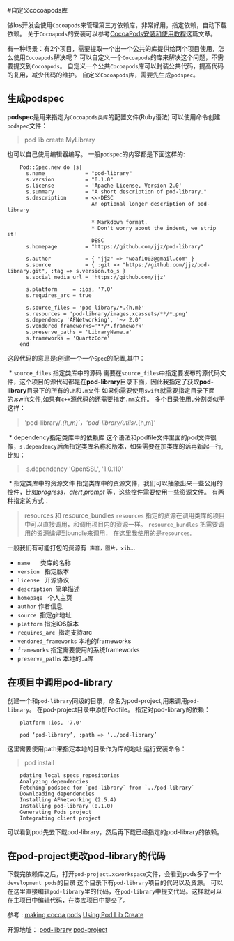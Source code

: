 #自定义cocoapods库

做Ios开发会使用`Cocoapods`来管理第三方依赖库，非常好用，指定依赖，自动下载依赖。
关于`Cocoapods`的安装可以参考[CocoaPods安装和使用教程](http://code4app.com/article/cocoapods-install-usage)这篇文章。

有一种场景：有2个项目，需要提取一个出一个公共的库提供给两个项目使用，怎么使用`Cocoapods`解决呢？
可以自定义一个`Cocoapods`的库来解决这个问题，不需要提交到`Cocoapods`。
自定义一个公共`Cocoapods`库可以封装公共代码，提高代码的复用，减少代码的维护。
自定义`Cocoapods`库，需要先生成`podspec`。
##  生成podspec
**podspec**是用来指定为`Cocoapods类库`的配置文件(Ruby语法)
可以使用命令创建`podspec`文件：
> pod lib create MyLibrary

也可以自己使用编辑器编写。
一般`podspec`的内容都是下面这样的:
```
    Pod::Spec.new do |s|
      s.name             = "pod-library"
      s.version          = "0.1.0"
      s.license          = 'Apache License, Version 2.0'
      s.summary          = "A short description of pod-library."
      s.description      = <<-DESC
                           An optional longer description of pod-library
    
                           * Markdown format.
                           * Don't worry about the indent, we strip it!
                           DESC
      s.homepage         = "https://github.com/jjz/pod-library"
    
      s.author           = { "jjz" => "woaf1003@gmail.com" }
      s.source           = { :git => "https://github.com/jjz/pod-library.git", :tag => s.version.to_s }
      s.social_media_url = 'https://github.com/jjz'
    
      s.platform     = :ios, '7.0'
      s.requires_arc = true
    
      s.source_files = 'pod-library/*.{h,m}'
      s.resources = 'pod-library/images.xcassets/**/*.png'
      s.dependency 'AFNetworking', '~> 2.0'
      s.vendored_frameworks='**/*.framework'
      s.preserve_paths = 'LibraryName.a'
      s.frameworks = 'QuartzCore'
    end
```
这段代码的意思是:创建一个一个`Spec`的配置,其中：

 *  `source_files` 指定类库中的源码
需要在`source_files`中指定要发布的源代码文件，这个项目的源代码都是在**pod-library**目录下面，因此我指定了获取**pod-library**目录下的所有的`.h`和`.m`文件
如果你需要使用`swift`就需要指定目录下面的.swift文件,如果有`c++`源代码的还需要指定`.mm`文件。
多个目录使用`,`分割类似于这样：
>'pod-library/*.{h,m}’，'pod-library/utils/*.{h,m}’

 * dependency指定类库中的依赖库
这个语法和podfile文件里面的pod文件很像，`s.dependency`后面指定类库名称和版本，如果需要在加类库的话再新起一行,比如：
 > s.dependency 'OpenSSL', '1.0.110'

 * 指定类库中的资源文件
指定类库中的资源文件，我们可以抽象出来一些公用的控件，比如*progress*，*alert*,*prompt* 等，这些控件需要使用一些资源文件。
有两种指定的方式：
> resources 和 resource_bundles
`resources` 指定的资源在调用类库的项目中可以直接调用，和调用项目内的资源一样。
`resource_bundles` 把需要调用的资源编译到bundle来调用，
在这里我使用的是`resources`。

一般我们有可能打包的资源有` 声音，图片，xib`...

* `name`      类库的名称
* `version`   指定版本
* `license`   开源协议
* `description`  简单描述
* `homepage`   个人主页
* `author` 作者信息
* `source`  指定git地址
* `platform` 指定iOS版本
* `requires_arc`  指定支持arc
*  `vendored_frameworks` 本地的frameworks
*  `frameworks` 指定需要使用的系统frameworks
*  `preserve_paths` 本地的`.a`库



## 在项目中调用pod-library
创建一个和`pod-library`同级的目录，命名为pod-project,用来调用`pod-library`。
在pod-project目录中添加Podfile。
指定对pod-library的依赖：
```
    platform :ios, '7.0'
    
    pod ‘pod-library’, :path => ‘../pod-library’
```
这里需要使用path来指定本地的目录作为库的地址
运行安装命令：

> pod install
```
    pdating local specs repositories
    Analyzing dependencies
    Fetching podspec for `pod-library` from `../pod-library`
    Downloading dependencies
    Installing AFNetworking (2.5.4)
    Installing pod-library (0.1.0)
    Generating Pods project
    Integrating client project
```

可以看到pod先去下载pod-library，然后再下载已经指定的pod-library的依赖。
 

## 在pod-project更改pod-library的代码

下载完依赖库之后，打开`pod-project.xcworkspace`文件，会看到pods多了一个`development pods`的目录
这个目录下有`pod-library`项目的代码以及资源。
可以在这里直接编辑`pod-library`里的代码，在`pod-library`中提交代码。这样就可以在主项目中编辑代码，在类库项目中提交了。

参考 :
[making cocoa pods](https://guides.cocoapods.org/making/index.html)
  [Using Pod Lib Create](https://guides.cocoapods.org/making/using-pod-lib-create.html)

开源地址：
[pod-library](https://github.com/jjz/pod-library)
[pod-project](https://github.com/jjz/pod-project)


